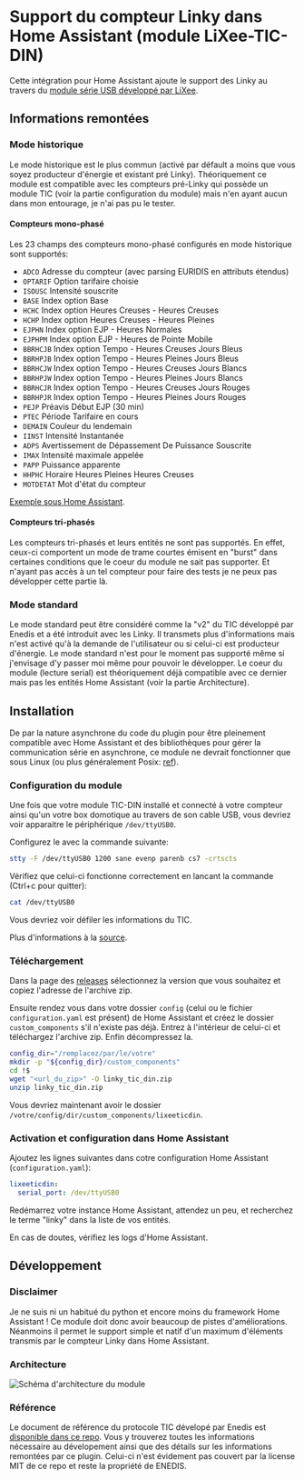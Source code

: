 # Support du compteur Linky dans Home Assistant (module LiXee-TIC-DIN)

Cette intégration pour Home Assistant ajoute le support des Linky au travers du [module série USB développé par LiXee](https://lixee.fr/produits/30-tic-din-3770014375070.html).

## Informations remontées

### Mode historique

Le mode historique est le plus commun (activé par défault a moins que vous soyez producteur d'énergie et existant pré Linky). Théoriquement ce module est compatible avec les compteurs pré-Linky qui possède un module TIC (voir la partie configuration du module) mais n'en ayant aucun dans mon entourage, je n'ai pas pu le tester.

#### Compteurs mono-phasé

Les 23 champs des compteurs mono-phasé configurés en mode historique sont supportés:

* `ADCO` Adresse du compteur (avec parsing EURIDIS en attributs étendus)
* `OPTARIF` Option tarifaire choisie
* `ISOUSC` Intensité souscrite
* `BASE` Index option Base
* `HCHC` Index option Heures Creuses - Heures Creuses
* `HCHP` Index option Heures Creuses - Heures Pleines
* `EJPHN` Index option EJP - Heures Normales
* `EJPHPM` Index option EJP - Heures de Pointe Mobile
* `BBRHCJB` Index option Tempo - Heures Creuses Jours Bleus
* `BBRHPJB` Index option Tempo - Heures Pleines Jours Bleus
* `BBRHCJW` Index option Tempo - Heures Creuses Jours Blancs
* `BBRHPJW` Index option Tempo - Heures Pleines Jours Blancs
* `BBRHCJR` Index option Tempo - Heures Creuses Jours Rouges
* `BBRHPJR` Index option Tempo - Heures Pleines Jours Rouges
* `PEJP` Préavis Début EJP (30 min)
* `PTEC` Période Tarifaire en cours
* `DEMAIN` Couleur du lendemain
* `IINST` Intensité Instantanée
* `ADPS` Avertissement de Dépassement De Puissance Souscrite
* `IMAX` Intensité maximale appelée
* `PAPP` Puissance apparente
* `HHPHC` Horaire Heures Pleines Heures Creuses
* `MOTDETAT` Mot d'état du compteur

[Exemple sous Home Assistant](https://github.com/hekmon/lixeeticdin/raw/v1.0.0/res/SCR-20220706-inu.png).

#### Compteurs tri-phasés

Les compteurs tri-phasés et leurs entités ne sont pas supportés. En effet, ceux-ci comportent un mode de trame courtes émisent en "burst" dans certaines conditions que le coeur du module ne sait pas supporter. Et n'ayant pas accès à un tel compteur pour faire des tests je ne peux pas développer cette partie là.

### Mode standard

Le mode standard peut être considéré comme la "v2" du TIC développé par Enedis et a été introduit avec les Linky. Il transmets plus d'informations mais n'est activé qu'à la demande de l'utilisateur ou si celui-ci est producteur d'énergie. Le mode standard n'est pour le moment pas supporté même si j'envisage d'y passer moi même pour pouvoir le développer. Le coeur du module (lecture serial) est théoriquement déjà compatible avec ce dernier mais pas les entités Home Assistant (voir la partie Architecture).

## Installation

De par la nature asynchrone du code du plugin pour être pleinement compatible avec Home Assistant et des bibliothèques pour gérer la communication série en asynchrone, ce module ne devrait fonctionner que sous Linux (ou plus généralement Posix: [ref](https://github.com/pyserial/pyserial-asyncio/raw/v0.6/serial_asyncio/__init__.py#L13-L16)).

### Configuration du module

Une fois que votre module TIC-DIN installé et connecté à votre compteur ainsi qu'un votre box domotique au travers de son cable USB, vous devriez voir apparaitre le périphérique `/dev/ttyUSB0`.

Configurez le avec la commande suivante:

```bash
stty -F /dev/ttyUSB0 1200 sane evenp parenb cs7 -crtscts
```

Vérifiez que celui-ci fonctionne correctement en lancant la commande (Ctrl+c pour quitter):

```bash
cat /dev/ttyUSB0
```

Vous devriez voir défiler les informations du TIC.


Plus d'informations à la [source](https://faire-ca-soi-meme.fr/domotique/2016/09/12/module-teleinformation-tic/).

### Téléchargement

Dans la page des [releases](https://github.com/hekmon/lixeeticdin/releases) sélectionnez la version que vous souhaitez et copiez l'adresse de l'archive zip.

Ensuite rendez vous dans votre dossier `config` (celui ou le fichier `configuration.yaml` est présent) de Home Assistant et créez le dossier `custom_components` s'il n'existe pas déjà. Entrez à l'intérieur de celui-ci et téléchargez l'archive zip. Enfin décompressez la.

```bash
config_dir="/remplacez/par/le/votre"
mkdir -p "${config_dir}/custom_components"
cd !$
wget "<url_du_zip>" -O linky_tic_din.zip
unzip linky_tic_din.zip
```

Vous devriez maintenant avoir le dossier `/votre/config/dir/custom_components/lixeeticdin`.

### Activation et configuration dans Home Assistant

Ajoutez les lignes suivantes dans cotre configuration Home Assistant (`configuration.yaml`):

```yaml
lixeeticdin:
  serial_port: /dev/ttyUSB0
```

Redémarrez votre instance Home Assistant, attendez un peu, et recherchez le terme "linky" dans la liste de vos entités.

En cas de doutes, vérifiez les logs d'Home Assistant.

## Développement
### Disclaimer

Je ne suis ni un habitué du python et encore moins du framework Home Assistant ! Ce module doit donc avoir beaucoup de pistes d'améliorations. Néanmoins il permet le support simple et natif d'un maximum d'éléments transmis par le compteur Linky dans Home Assistant.
### Architecture

![Schéma d'architecture du module](https://github.com/hekmon/lixeeticdin/raw/v1.0.0/res/lixeeticdin_archi.excalidraw.png "Schéma d'architecture du module")

### Référence

Le document de référence du protocole TIC dévelopé par Enedis est [disponible dans ce repo](https://github.com/hekmon/lixeeticdin/raw/v1.0.0/Enedis-NOI-CPT_54E.pdf). Vous y trouverez toutes les informations nécessaire au dévelopement ainsi que des détails sur les informations remontées par ce plugin. Celui-ci n'est évidement pas couvert par la license MIT de ce repo et reste la propriété de ENEDIS.
